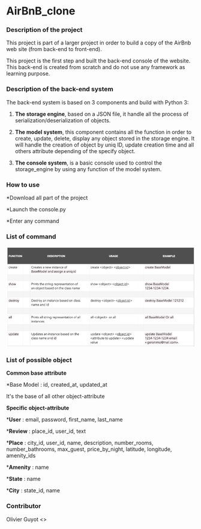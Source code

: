# AirBnB_clone

### Description of the project

This project is part of a larger project in order to build a copy of the AirBnb web site (from back-end to front-end).

This project is the first step and built the back-end console of the website. This back-end is created from scratch and do not use any framework as learning purpose.

### Description of the back-end system
The back-end system is based on 3 components and build with Python 3:

1. **The storage engine**, based on a JSON file, it handle all the process of serialization/deserialization of objects.

2. **The model system**, this component contains all the function in order to create, update, delete, display any object stored in the storage engine. 
It will handle the creation of object by uniq ID, update creation time and all others attribute depending of the specify object.

3. **The console system**, is a basic console used to control the storage_engine by using any function of the model system.

### How to use
*Download all part of the project

*Launch the console.py

*Enter any command

### List of command
![GitHub function list](/img/Function_list.png)
 
### List of possible object

**Common base attribute**

*Base Model : id, created_at, updated_at

It's the base of all other object-attribute

**Specific object-attribute**

***User** : email, password, first_name, last_name

***Review** : place_id, user_id, text

***Place** : city_id, user_id, name, description, number_rooms, number_bathrooms, max_guest, price_by_night, latitude, longitude, amenity_ids

***Amenity** : name

***State** : name

***City** : state_id, name

### Contributor
Olivier Guyot <>
